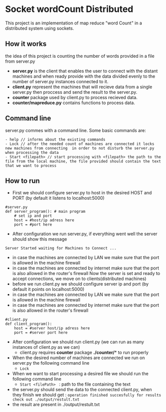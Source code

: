 # Socket wordCount Distributed
This project is an implementation of map reduce "word Count" in a distributed system using sockets.
## How it works
the idea of this project is counting the number of words provided in a file from server.py
- **server.py** is the client that enables the user to connect with the distant machines and when ready provide with the data divided evenly to the number of server.py instances connected to it.
- **client.py** represent the machines that will recieve data from a single server.py then proccess and send the result to the server.py.
- **counter**  package used by client.py to process recieved data.
 - **counter/mapreduce.py** contains functions to process data.
## Command line
server.py commes with a command line.
Some basic  commands are:
```
- help // informs about the existing commands
- Lock // after the needed count of machines are connected it locks new machines from connecting  in order to not disturb the server.py when processing the data
- Start <filepath> // start processing with <filepath> the path to the file from the local machine, the file provided should contain the text that we want to process
```
## How to run
- First we should configure server.py to host in the desired HOST and PORT (by default it listens to localhost:5000)
```
#server.py
def server_program(): # main program
    # set ip and port
    host = #host/ip adress here
    port = #port here
```
- After configuration we run server.py, if everything went well the server should show  this message 
```
Server Started waiting for Machines to Connect ...
```
 - in case the machines are connected by LAN we make sure that the port is allowed in the machine firewall
 - in case the machines are connected by internet make sure that the port is also allowed in the router's firewall
Now the server is set and ready to accept connections, we move on to clients(distributed machines)
- before we run client.py we should configure server ip and port (by default it points on localhost:5000)
 - in case the machines are connected by LAN we make sure that the port is allowed in the machine firewall
 - in case the machines are connected by internet make sure that the port is also allowed in the router's firewall
```
#client.py
def client_program():
    host = #server host/ip adress here
    port = #server port here  
```
- After configuration we should run client.py (we can run as many instances of client.py as we can)
  - client.py requires **counter** package **./counter/*** to run properly
- When the desired  number of machines are connected we run on server.py the following command line
  - ```Lock ```
- When we want to start processing a desired file we should run the following command line
  - ```Start <filePath> ``` <filePath> : path to the file containing the text
- the server.py should send the data to the connected client.py, when they finish we should get : ```operation finished succesfully for results check out ./output/restult.txt```
- the result are present in ./output/restult.txt
